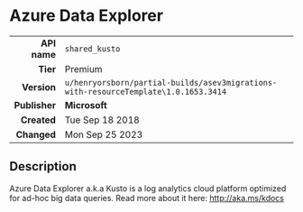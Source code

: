 # Azure Data Explorer
| | |
|-:|-|
|**API name**|`shared_kusto`|
|**Tier**|Premium|
|**Version**|`u/henryorsborn/partial-builds/asev3migrations-with-resourceTemplate\1.0.1653.3414`|
|**Publisher**|**Microsoft**|
|**Created**|Tue Sep 18 2018|
|**Changed**|Mon Sep 25 2023|

## Description
Azure Data Explorer a.k.a Kusto is a log analytics cloud platform optimized for ad-hoc big data queries. Read more about it here: http://aka.ms/kdocs
